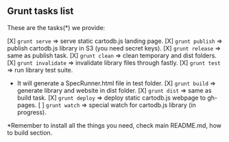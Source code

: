 ## Grunt tasks list

These are the tasks(*) we provide:

[X] ```grunt serve```       => serve static cartodb.js landing page.
[X] ```grunt publish```     => publish cartodb.js library in S3 (you need secret keys).
[X] ```grunt release```     => same as publish task.
[X] ```grunt clean```       => clean temporary and dist folders.
[X] ```grunt invalidate```  => invalidate library files through fastly.
[X] ```grunt test```        => run library test suite.
  - It will generate a SpecRunner.html file in test folder.
[X] ```grunt build```       => generate library and website in dist folder.
[X] ```grunt dist```        => same as build task.
[X] ```grunt deploy```      => deploy static cartodb.js webpage to gh-pages.
[ ] ```grunt watch```       => special watch for cartodb.js library (in progress).


*Remember to install all the things you need, check main README.md, how to build section.